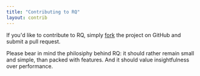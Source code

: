 ```yaml
---
title: "Contributing to RQ"
layout: contrib
---
```


If you'd like to contribute to RQ, simply [fork](https://github.com/rq/rq)
the project on GitHub and submit a pull request.

Please bear in mind the philosiphy behind RQ: it should rather remain small and
simple, than packed with features.  And it should value insightfulness over
performance.
